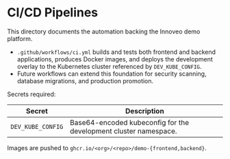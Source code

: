 # CI/CD Pipelines

This directory documents the automation backing the Innoveo demo platform.

- `.github/workflows/ci.yml` builds and tests both frontend and backend applications,
  produces Docker images, and deploys the development overlay to the Kubernetes cluster
  referenced by `DEV_KUBE_CONFIG`.
- Future workflows can extend this foundation for security scanning, database migrations,
  and production promotion.

Secrets required:

| Secret | Description |
| ------ | ----------- |
| `DEV_KUBE_CONFIG` | Base64-encoded kubeconfig for the development cluster namespace. |

Images are pushed to `ghcr.io/<org>/<repo>/demo-{frontend,backend}`.

